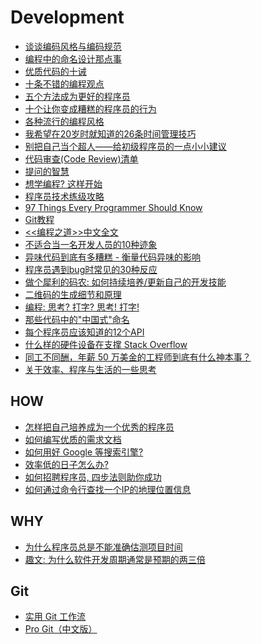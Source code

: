 Development  
==========

- [谈谈编码风格与编码规范](http://blog.jobbole.com/43644/)  
- [编程中的命名设计那点事](http://coolshell.cn/articles/990.html)  
- [优质代码的十诫](http://coolshell.cn/articles/1007.html)  
- [十条不错的编程观点](http://coolshell.cn/articles/2424.html)  
- [五个方法成为更好的程序员](http://coolshell.cn/articles/2606.html)  
- [十个让你变成糟糕的程序员的行为](http://coolshell.cn/articles/1081.html)  
- [各种流行的编程风格](http://coolshell.cn/articles/2058.html)  
- [我希望在20岁时就知道的26条时间管理技巧](http://blog.jobbole.com/37650/)  
- [别把自己当个超人——给初级程序员的一点小小建议](http://www.ituring.com.cn/article/1361)  
- [代码审查(Code Review)清单](http://blog.jobbole.com/25089/)  
- [提问的智慧](http://www.wapm.cn/smart-questions/smart-questions-zh.html)  
- [想学编程? 这样开始](http://blog.jobbole.com/37540/)  
- [程序员技术练级攻略](http://coolshell.cn/articles/4990.html)  
- [97 Things Every Programmer Should Know](http://programmer.97things.oreilly.com/wiki/index.php/97_Things_Every_Programmer_Should_Know)  
- [Git教程](http://www.liaoxuefeng.com/wiki/0013739516305929606dd18361248578c67b8067c8c017b000)  
- [<<编程之道>>中文全文](http://xhinker.blog.51cto.com/640011/134109)  
- [不适合当一名开发人员的10种迹象](http://blog.jobbole.com/389/)  
- [异味代码到底有多糟糕 - 衡量代码异味的影响](http://blog.jobbole.com/48521/)  
- [程序员遇到bug时常见的30种反应](http://blog.jobbole.com/49756/)  
- [做个犀利的码农: 如何持续培养/更新自己的开发技能](http://blog.jobbole.com/49929/)  
- [二维码的生成细节和原理](http://coolshell.cn/articles/10590.html)  
- [编程: 思考? 打字? 思考! 打字! ](http://blog.jobbole.com/51237/)  
- [那些代码中的"中国式"命名](http://tonybai.com/2013/11/06/those-chinese-style-naming-in-code/)  
- [每个程序员应该知道的12个API](http://www.importnew.com/8300.html)  
- [什么样的硬件设备在支撑 Stack Overflow](http://blog.jobbole.com/61646/)  
- [同工不同酬，年薪 50 万美金的工程师到底有什么神本事？](http://news.cnblogs.com/n/207596/)  
- [关于效率、程序与生活的一些思考](http://jackiekuo.com/book/2014/04/19/thoughts-on-effectivity-program-and-life/)  

HOW
---
- [怎样把自己培养成为一个优秀的程序员](http://www.phpv.net/html/1711.html)  
- [如何编写优质的需求文档](http://blog.jobbole.com/15561/)  
- [如何用好 Google 等搜索引擎?](http://www.zhihu.com/question/20161362)  
- [效率低的日子怎么办?](http://jianshu.io/p/PNq2y9)  
- [如何招聘程序员, 四步法则助你成功](http://blog.jobbole.com/58114/)  
- [如何通过命令行查找一个IP的地理位置信息](http://www.geekfan.net/7863/)  

WHY
---
- [为什么程序员总是不能准确估测项目时间](http://blog.jobbole.com/24924/)  
- [趣文: 为什么软件开发周期通常是预期的两三倍](http://blog.jobbole.com/45756/)  

Git
---
- [实用 Git 工作流](http://yedingding.com/2013/09/11/practical-git-flow-for-startups.html)  
- [Pro Git（中文版）](http://git.oschina.net/progit/index.html)  